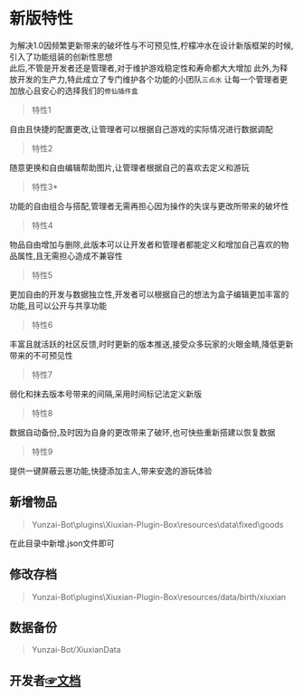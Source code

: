 # 新版特性   
为解决1.0因频繁更新带来的破坏性与不可预见性,柠檬冲水在设计新版框架的时候,引入了功能组装的创新性思想    
此后,不管是开发者还是管理者,对于维护游戏稳定性和寿命都大大增加
此外,为释放开发的生产力,特此成立了专门维护各个功能的小团队`三点水`
让每一个管理者更加放心且安心的选择我们的`修仙插件盒`

>特性1   

自由且快捷的配置更改,让管理者可以根据自己游戏的实际情况进行数据调配

>特性2      

随意更换和自由编辑帮助图片,让管理者根据自己的喜欢去定义和游玩

>特性3*   

功能的自由组合与搭配,管理者无需再担心因为操作的失误与更改所带来的破坏性

>特性4   

物品自由增加与删除,此版本可以让开发者和管理者都能定义和增加自己喜欢的物品属性,且无需担心造成不兼容性

>特性5

更加自由的开发与数据独立性,开发者可以根据自己的想法为盒子编辑更加丰富的功能,且可以公开与共享功能

>特性6

丰富且就活跃的社区反馈,时时更新的版本推送,接受众多玩家的火眼金睛,降低更新带来的不可预见性

>特性7

弱化和抹去版本号带来的间隔,采用时间标记法定义新版

>特性8

数据自动备份,及时因为自身的更改带来了破环,也可快些重新搭建以恢复数据

>特性9

提供一键屏蔽云崽功能,快捷添加主人,带来安逸的游玩体验


## 新增物品   

>Yunzai-Bot\plugins\Xiuxian-Plugin-Box\resources\data\fixed\goods

在此目录中新增.json文件即可   
 
## 修改存档  

>Yunzai-Bot\plugins\Xiuxian-Plugin-Box\resources/data/birth/xiuxian

## 数据备份

>Yunzai-Bot/XiuxianData

## 开发者[☞文档](https://gitee.com/ningmengchongshui/Xiuxian-Plugin-Box/blob/main/resources/DEVELOPER.md) 